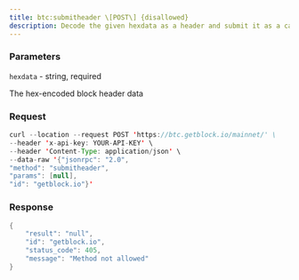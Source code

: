 ```yaml
---
title: btc:submitheader \[POST\] {disallowed}
description: Decode the given hexdata as a header and submit it as a candidate chaintip if valid.Throws when the header is invalid.
---
```


### Parameters


`hexdata` - string, required

The hex-encoded block header data

### Request

``` java
curl --location --request POST 'https://btc.getblock.io/mainnet/' \
--header 'x-api-key: YOUR-API-KEY' \
--header 'Content-Type: application/json' \
--data-raw '{"jsonrpc": "2.0",
"method": "submitheader",
"params": [null],
"id": "getblock.io"}'
```

###  Response

``` java
{
    "result": "null",
    "id": "getblock.io",
    "status_code": 405,
    "message": "Method not allowed"
}
```

